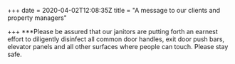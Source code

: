 +++
date = 2020-04-02T12:08:35Z
title = "A message to our clients and property managers"

+++
\***Please be assured that our janitors are putting forth an earnest effort to diligently disinfect all common door handles, exit door push bars, elevator panels and all other surfaces where people can touch. Please stay safe.